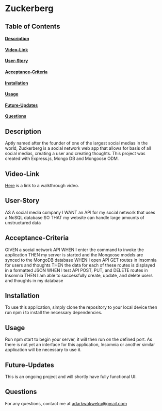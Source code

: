 # Zuckerberg

## Table of Contents 
#### [Description](#Description)
#### [Video-Link](#VideoLink)
#### [User-Story](#UserStory)
#### [Acceptance-Criteria](#AcceptanceCriteria)
#### [Installation](#Installation)
#### [Usage](#Usage)
#### [Future-Updates](#FutureUpdates)
#### [Questions](#Questions)

## Description
Aptly named after the founder of one of the largest social medias in the world, Zuckerberg is a social network web app that allows for basis of all social medias, creating a user and creating thoughts. This project was created with Express.js, Mongo DB and Mongoose ODM.

## Video-Link
[Here](https://drive.google.com/file/d/1RHAL2E1c8pYCTUOWs-sl-bZdyOxghroW/view) is a link to a walkthrough video. 

## User-Story
AS A social media company
I WANT an API for my social network that uses a NoSQL database
SO THAT my website can handle large amounts of unstructured data

## Acceptance-Criteria 
GIVEN a social network API
  WHEN I enter the command to invoke the application
  THEN my server is started and the Mongoose models are synced to the MongoDB database
  WHEN I open API GET routes in Insomnia for users and thoughts
  THEN the data for each of these routes is displayed in a formatted JSON
  WHEN I test API POST, PUT, and DELETE routes in Insomnia
  THEN I am able to successfully create, update, and delete users and thoughts in my database
  
## Installation 
To use this application, simply clone the repository to your local device then run npm i to install the necessary dependencies. 

## Usage
Run npm start to begin your server, it will then run on the defined port. As there is not yet an interface for this application, Insomnia or another similar application will be necessary to use it.

## Future-Updates
This is an ongoing project and will shortly have fully functional UI.

## Questions 
For any questions, contact me at adarkwakweku@gmail.com

